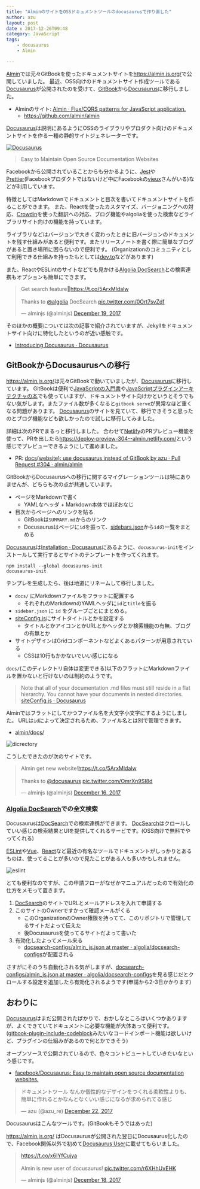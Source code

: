 ```yaml
---
title: "AlminのサイトをOSSドキュメントツールのdocusaurusで作り直した"
author: azu
layout: post
date : 2017-12-26T09:48
category: JavaScript
tags:
    - docusaurus
    - Almin

---
```


[Almin](https://github.com/almin/almin "Almin")では元々GitBookを使ったドキュメントサイトを<https://almin.js.org/>で公開していました。
最近、OSS向けのドキュメントサイト作成ツールである[Docusaurus](https://docusaurus.io/ "Docusaurus")が公開されたのを受けて、[GitBook](https://www.gitbook.com/)から[Docusaurus](https://docusaurus.io/ "Docusaurus")に移行しました。

- Alminのサイト: [Almin · Flux/CQRS patterns for JavaScript application.](https://almin.js.org/ "Almin · Flux/CQRS patterns for JavaScript application.")
	- <https://github.com/almin/almin>

[Docusaurus](https://docusaurus.io/ "Docusaurus")は説明にあるようにOSSのライブラリやプロダクト向けのドキュメントサイトを作る一種の静的サイトジェネレーターです。

[![Docusaurus](http://efcl.info/wp-content/uploads/2017/12/26-1514286444.png)](https://docusaurus.io/)

> Easy to Maintain Open Source Documentation Websites


Facebookから公開されていることからも分かるように、[Jest](http://facebook.github.io/jest/ "Jest")や[Prettier](https://prettier.io/ "Prettier")(Facebookプロダクトではないけど中にFacebookの[vjeux](https://github.com/vjeux "vjeux")さんがいる)などが利用しています。

特徴としてはMarkdownでドキュメントと目次を書いてドキュメントサイトを作ることができます。
また、Reactを使ったカスタマイズ、バージョニングへの対応、[Crowdin](https://crowdin.com/ "Crowdin")を使った翻訳への対応、ブログ機能やalgoliaを使った検索などライブラリサイト向けの機能を持っています。

ライブラリなどはバージョンで大きく変わったときに旧バージョンのドキュメントを残す仕組みがあると便利です。またリリースノートを書く際に簡単なブログがあると置き場所に困らないので便利です。
(Organizationのコミュニティとして利用できる仕組みを持ったもとしては[dev.to](https://dev.to/)などがあります)

また、ReactやESLintのサイトなどでも見かける[Algolia DocSearch](https://community.algolia.com/docsearch/ "DocSearch")との検索連携もオプションも簡単にできます。

<blockquote class="twitter-tweet" data-lang="en"><p lang="en" dir="ltr">Get search feature🔎<a href="https://t.co/5ArxMldalw">https://t.co/5ArxMldalw</a><br><br>Thanks to <a href="https://twitter.com/algolia?ref_src=twsrc%5Etfw">@algolia</a> DocSearch <a href="https://t.co/0Ort7svZdf">pic.twitter.com/0Ort7svZdf</a></p>&mdash; alminjs (@alminjs) <a href="https://twitter.com/alminjs/status/943113112193941504?ref_src=twsrc%5Etfw">December 19, 2017</a></blockquote>
<script async src="https://platform.twitter.com/widgets.js" charset="utf-8"></script>


そのほかの概要については次の記事で紹介されていますが、Jekyllをドキュメントサイト向けに特化したというのが近い感触です。

- [Introducing Docusaurus · Docusaurus](https://docusaurus.io/blog/2017/12/14/introducing-docusaurus.html "Introducing Docusaurus · Docusaurus")

## GitBookからDocusaurusへの移行

<https://almin.js.org/>は元々GitBookで動いていましたが、[Docusaurus](https://docusaurus.io/ "Docusaurus")に移行しています。
GitBookは便利で[JavaScriptの入門書](https://github.com/asciidwango/js-primer)や[JavaScriptプラグインアーキテクチャの本](https://github.com/azu/JavaScript-Plugin-Architecture "JavaScriptプラグインアーキテクチャの本")でも使っていますが、ドキュメントサイト向けかというとそうでもない気がします。またファイル数が多くなると`gitbook serve`が異常なほど重くなる問題があります。
[Docusaurus](https://docusaurus.io/ "Docusaurus")のサイトを見ていて、移行できそうと思ったのとブログ機能なども欲しかったので試しに移行してみました。

詳細は次のPRでまるっと移行しました。
合わせて[Netlify](https://www.netlify.com/ "Netlify")のPRプレビュー機能を使って、PRを出したら<https://deploy-preview-304--almin.netlify.com/>という感じでプレビューできるようにして進めました。

- PR: [docs(website): use docusaurus instead of GitBook by azu · Pull Request #304 · almin/almin](https://github.com/almin/almin/pull/304 "docs(website): use docusaurus instead of GitBook by azu · Pull Request #304 · almin/almin")

GitBookからDocusaurusへの移行に関するマイグレーションツールは特にありませんが、どちらも次の点が共通しています。

- ページをMarkdownで書く
	- YAMLなヘッダ + Markdown本体でほぼおなじ
- 目次からページへのリンクを貼る
	- GitBookは`SUMMARY.md`からのリンク
	- Docusaurusはページに`id`を振って、[sidebars.json](https://github.com/almin/almin/blob/master/website/sidebars.json "sidebars.json")から`id`の一覧をまとめる


[Docusaurus](https://docusaurus.io/ "Docusaurus")は[Installation · Docusaurus](https://docusaurus.io/docs/en/installation.html "Installation · Docusaurus")にあるように、`docusaurus-init`をインストールして実行するとサイトのテンプレートを作ってくれます。

```
npm install --global docusaurus-init
docusaurus-init
```

テンプレを生成したら、後は地道にリネームして移行しました。

- `docs/` にMarkdownファイルをフラットに配置する
	- それぞれのMarkdownのYAMLヘッダに`id`と`title`を振る
- `sidebar.json` に `id` をグループごとにまとめる。
- [siteConfig.js](https://github.com/almin/almin/blob/master/website/siteConfig.js "siteConfig.js")にサイトタイトルとかを設定する
	- タイトルとかアイコンとかURLとかヘッダとか検索機能の有無、ブログの有無とか
- サイトデザインはGridコンポーネントなどよくあるパターンが用意されている
	- CSSは10行もかかないでいい感じになる
	
`docs/`(このディレクトリ自体は変更できる)以下のフラットにMarkdownファイルを置かないと行けないのは制約のようです。
	
> Note that all of your documentation .md files must still reside in a flat hierarchy. You cannot have your documents in nested directories.   
> [siteConfig.js · Docusaurus](https://docusaurus.io/docs/en/site-config.html#optional-fields "siteConfig.js · Docusaurus")


Alminではフラットにしてかつファイル名を大文字小文字にするようにしました。
URLは`id`によって決定されるため、ファイル名とは別で管理できます。

- [almin/docs/](https://github.com/almin/almin/tree/master/docs "almin/docs/")

![dicrectory](http://efcl.info/wp-content/uploads/2017/12/26-1514284267.png)

こうしたできたのが次のサイトです。

<blockquote class="twitter-tweet" data-lang="en"><p lang="en" dir="ltr">Almin get new website!<a href="https://t.co/5ArxMldalw">https://t.co/5ArxMldalw</a><br><br>Thanks to <a href="https://twitter.com/docusaurus?ref_src=twsrc%5Etfw">@docusaurus</a> <a href="https://t.co/OmrXn9SI8d">pic.twitter.com/OmrXn9SI8d</a></p>&mdash; alminjs (@alminjs) <a href="https://twitter.com/alminjs/status/942068484560715776?ref_src=twsrc%5Etfw">December 16, 2017</a></blockquote>
<script async src="https://platform.twitter.com/widgets.js" charset="utf-8"></script>

### [Algolia DocSearch](https://community.algolia.com/docsearch/ "DocSearch")での全文検索

Docusaurusは[DocSearch](https://community.algolia.com/docsearch/ "DocSearch")での検索連携ができます。
[DocSearch](https://community.algolia.com/docsearch/ "DocSearch")はクロールしていい感じの検索結果とUIを提供してくれるサービです。(OSS向けで無料でやってくれる)

[ESLint](https://eslint.org/)や[Vue](vuejs.org/guide/)、[React](https://reactjs.org/)など最近の有名なツールでドキュメントがしっかりとあるものは、使ってることが多いので見たことがある人も多いかもしれません。

![eslint](http://efcl.info/wp-content/uploads/2017/12/26-1514284622.png)

とても便利なのですが、この申請フローがなぜかマニュアルだったので有効化の仕方をメモって置きます。

1. [DocSearch](https://community.algolia.com/docsearch/ "DocSearch")のサイトでURLとメールアドレスを入れて申請する
2. このサイトのOwnerですかって確認メールがくる
	- このOrganizationのOwner権限を持ってて、このリポジトリで管理してるサイトだよって伝えた
	- 後Docusaurusを使ってるサイトだよって書いた
3. 有効化したよってメール来る
	- [docsearch-configs/almin_js.json at master · algolia/docsearch-configs](https://github.com/algolia/docsearch-configs/blob/master/configs/almin_js.json "docsearch-configs/almin_js.json at master · algolia/docsearch-configs")が配置される

さすがにそのうち自動化される気がしますが、[docsearch-configs/almin_js.json at master · algolia/docsearch-configs](https://github.com/algolia/docsearch-configs/blob/master/configs/almin_js.json "docsearch-configs/almin_js.json at master · algolia/docsearch-configs")を見る感じだとクロールする設定を追加したら有効化されるようです(申請から2-3日かかります)

## おわりに

[Docusaurus](https://docusaurus.io/ "Docusaurus")はまだ公開されたばかりで、おかしなところはいくつかありますが、よくできていてドキュメントに必要な機能が大体あって便利です。
([gitbook-plugin-include-codeblock](https://github.com/azu/gitbook-plugin-include-codeblock "gitbook-plugin-include-codeblock")みたいなコードインポート機能は欲しいけど、プラグインの仕組みがあるので何とかできそう)

オープンソースで公開されているので、色々コントビュートしていきたいなという感じです。

- [facebook/Docusaurus: Easy to maintain open source documentation websites.](https://github.com/facebook/Docusaurus "facebook/Docusaurus: Easy to maintain open source documentation websites.")


<blockquote class="twitter-tweet" data-lang="en"><p lang="ja" dir="ltr">ドキュメントツール なんか個性的なデザインをつくれる柔軟性よりも、簡単に作れるとかなんとなくいい感じになるが求められてる感じ</p>&mdash; azu (@azu_re) <a href="https://twitter.com/azu_re/status/944196537126567937?ref_src=twsrc%5Etfw">December 22, 2017</a></blockquote>
<script async src="https://platform.twitter.com/widgets.js" charset="utf-8"></script>

Docusaurusはこんなツールです。(GitBookもそうではあった)

<https://almin.js.org/> はDocusaurusが公開された翌日にDocusaurus化したので、Facebook関係以外で初めて[Docusaurus User](docusaurus.io/en/users.html)に載せてもらいました。

<blockquote class="twitter-tweet" data-lang="en"><p lang="en" dir="ltr"><a href="https://t.co/x6IYfCujya">https://t.co/x6IYfCujya</a><br><br>Almin is new user of docusaurus! <a href="https://t.co/r6XHhUvEHK">pic.twitter.com/r6XHhUvEHK</a></p>&mdash; alminjs (@alminjs) <a href="https://twitter.com/alminjs/status/942896757024866304?ref_src=twsrc%5Etfw">December 18, 2017</a></blockquote>
<script async src="https://platform.twitter.com/widgets.js" charset="utf-8"></script>
